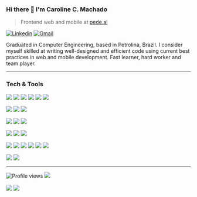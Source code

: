 ### Hi there 👋 I'm Caroline C. Machado

> Frontend web and mobile at [pede.ai](https://pede.ai/)

[![Linkedin](https://img.shields.io/badge/-LinkedIn-blue?style=flat&logo=Linkedin&logoColor=white)](https://www.linkedin.com/in/carolinecm/)
[![Gmail](https://img.shields.io/badge/-Gmail-c14438?style=flat&logo=Gmail&logoColor=white)](mailto:carvalhocaroline111@gmail.com)

Graduated in Computer Engineering, based in Petrolina, Brazil. I consider myself skilled at writing well-designed and efficient code using current best practices in web and mobile development. Fast learner, hard worker and team player.

------------

### Tech & Tools

<img src="https://img.shields.io/badge/-JavaScript-eed718?style=flat&logo=javascript&logoColor=white"> <img src="https://img.shields.io/badge/-HTML5-E34F26?style=flat&logo=html5&logoColor=white"> <img src="https://img.shields.io/badge/-CSS3-1572B6?style=flat&logo=css3&logoColor=white"> <img src="https://img.shields.io/badge/-React%20JS%2FNative-61DAFB?style=flat&logo=react&logoColor=black"> <img src="https://img.shields.io/badge/-Vue.js-42b884?style=flat&logo=Vue.js&logoColor=white">  <img src="https://img.shields.io/badge/-TypeScript-3178C6?style=flat&logo=TypeScript&logoColor=white">

<img src="https://img.shields.io/badge/-Laravel-ef3b2d?style=flat&logo=laravel&logoColor=white"> <img src="https://img.shields.io/badge/-PHP-7f84ae?style=flat&logo=php&logoColor=white"> <img src="https://img.shields.io/badge/-Node.js-brightgreen?style=flat&logo=Node.js&logoColor=white">

<img src="https://img.shields.io/badge/-Python-black?style=flat&logo=python&logoColor=white"> <img src="http://img.shields.io/badge/-Java-F89820?style=flat&logo=java&logoColor=white"> <img src="https://img.shields.io/badge/-C%20&%20C++-659ad2?style=flat&logo=c%2B%2B&logoColor=white">

<img src="https://img.shields.io/badge/-PostgreSQL-blue?style=flat&logo=postgresql"> <img src="https://img.shields.io/badge/-MongoDB-4DB33D?style=flat&logo=mongodb&logoColor=white"> <img src="https://img.shields.io/badge/-MySQL-F29111?style=flat&logo=mysql&logoColor=white">

<img src="http://img.shields.io/badge/-Git-F1502F?style=flat&logo=git&logoColor=white"> <img src="http://img.shields.io/badge/-Github-000000?style=flat&logo=github&logoColor=white"> <img src="http://img.shields.io/badge/-VS%20Code-007ACC?style=flat&logo=visual%20studio%20code&logoColor=white"> <img src="https://img.shields.io/badge/-Insomnia-5849BE?style=flat&logo=insomnia&logoColor=white"> <img src="https://img.shields.io/badge/-Docker-2496ED?style=flat&logo=docker&logoColor=white"> <img src="http://img.shields.io/badge/-Heroku-430098?style=flat&logo=heroku&logoColor=white">

<img src="https://img.shields.io/badge/Scrum-green?style=flat&logo=Scrum&logoColor=white"> <img src="https://img.shields.io/badge/Kanban-red?style=flat&logo=Kanban&logoColor=white">

------------

![Profile views](https://gpvc.arturio.dev/Carol111)  <img src="https://img.shields.io/github/followers/Carol111?label=Follow" style=" float:left, margin-right:10px" />


<img align="center" src="https://github-readme-stats.vercel.app/api?username=Carol111&theme=gotham&show_icons=true" />
<img align="center" src="https://github-readme-stats.vercel.app/api/top-langs/?username=Carol111&layout=compact&theme=gotham" />
